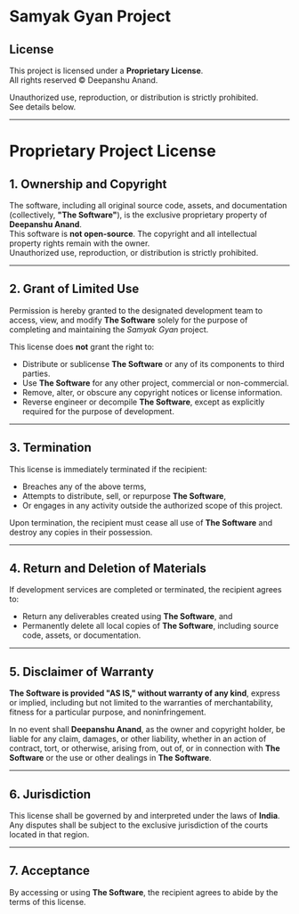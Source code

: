 # Samyak Gyan Project

## License
This project is licensed under a **Proprietary License**.  
All rights reserved © Deepanshu Anand.  

Unauthorized use, reproduction, or distribution is strictly prohibited.  
See details below.

---

# Proprietary Project License

## 1. Ownership and Copyright
The software, including all original source code, assets, and documentation (collectively, **"The Software"**), is the exclusive proprietary property of **Deepanshu Anand**.  
This software is **not open-source**. The copyright and all intellectual property rights remain with the owner.  
Unauthorized use, reproduction, or distribution is strictly prohibited.

---

## 2. Grant of Limited Use
Permission is hereby granted to the designated development team to access, view, and modify **The Software** solely for the purpose of completing and maintaining the *Samyak Gyan* project.  

This license does **not** grant the right to:
- Distribute or sublicense **The Software** or any of its components to third parties.  
- Use **The Software** for any other project, commercial or non-commercial.  
- Remove, alter, or obscure any copyright notices or license information.  
- Reverse engineer or decompile **The Software**, except as explicitly required for the purpose of development.  

---

## 3. Termination
This license is immediately terminated if the recipient:  
- Breaches any of the above terms,  
- Attempts to distribute, sell, or repurpose **The Software**,  
- Or engages in any activity outside the authorized scope of this project.  

Upon termination, the recipient must cease all use of **The Software** and destroy any copies in their possession.

---

## 4. Return and Deletion of Materials
If development services are completed or terminated, the recipient agrees to:  
- Return any deliverables created using **The Software**, and  
- Permanently delete all local copies of **The Software**, including source code, assets, or documentation.  

---

## 5. Disclaimer of Warranty
**The Software is provided "AS IS," without warranty of any kind**, express or implied, including but not limited to the warranties of merchantability, fitness for a particular purpose, and noninfringement.  

In no event shall **Deepanshu Anand**, as the owner and copyright holder, be liable for any claim, damages, or other liability, whether in an action of contract, tort, or otherwise, arising from, out of, or in connection with **The Software** or the use or other dealings in **The Software**.  

---

## 6. Jurisdiction
This license shall be governed by and interpreted under the laws of **India**.  
Any disputes shall be subject to the exclusive jurisdiction of the courts located in that region.  

---

## 7. Acceptance
By accessing or using **The Software**, the recipient agrees to abide by the terms of this license.  
